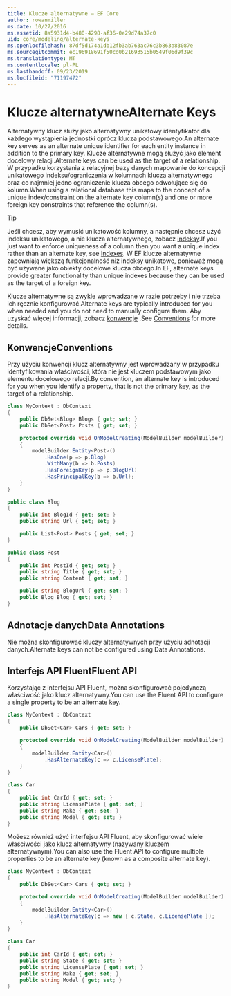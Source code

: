 ```yaml
---
title: Klucze alternatywne — EF Core
author: rowanmiller
ms.date: 10/27/2016
ms.assetid: 8a5931d4-b480-4298-af36-0e29d74a37c0
uid: core/modeling/alternate-keys
ms.openlocfilehash: 87df5d174a1db12fb3ab763ac76c3b863a83087e
ms.sourcegitcommit: ec196918691f50cd0b21693515b0549f06d9f39c
ms.translationtype: MT
ms.contentlocale: pl-PL
ms.lasthandoff: 09/23/2019
ms.locfileid: "71197472"
---
```

# <a name="alternate-keys"></a><span data-ttu-id="caa62-102">Klucze alternatywne</span><span class="sxs-lookup"><span data-stu-id="caa62-102">Alternate Keys</span></span>

<span data-ttu-id="caa62-103">Alternatywny klucz służy jako alternatywny unikatowy identyfikator dla każdego wystąpienia jednostki oprócz klucza podstawowego.</span><span class="sxs-lookup"><span data-stu-id="caa62-103">An alternate key serves as an alternate unique identifier for each entity instance in addition to the primary key.</span></span> <span data-ttu-id="caa62-104">Klucze alternatywne mogą służyć jako element docelowy relacji.</span><span class="sxs-lookup"><span data-stu-id="caa62-104">Alternate keys can be used as the target of a relationship.</span></span> <span data-ttu-id="caa62-105">W przypadku korzystania z relacyjnej bazy danych mapowanie do koncepcji unikatowego indeksu/ograniczenia w kolumnach klucza alternatywnego oraz co najmniej jedno ograniczenie klucza obcego odwołujące się do kolumn.</span><span class="sxs-lookup"><span data-stu-id="caa62-105">When using a relational database this maps to the concept of a unique index/constraint on the alternate key column(s) and one or more foreign key constraints that reference the column(s).</span></span>

> [!TIP]  
> <span data-ttu-id="caa62-106">Jeśli chcesz, aby wymusić unikatowość kolumny, a następnie chcesz użyć indeksu unikatowego, a nie klucza alternatywnego, zobacz [indeksy](indexes.md).</span><span class="sxs-lookup"><span data-stu-id="caa62-106">If you just want to enforce uniqueness of a column then you want a unique index rather than an alternate key, see [Indexes](indexes.md).</span></span> <span data-ttu-id="caa62-107">W EF klucze alternatywne zapewniają większą funkcjonalność niż indeksy unikatowe, ponieważ mogą być używane jako obiekty docelowe klucza obcego.</span><span class="sxs-lookup"><span data-stu-id="caa62-107">In EF, alternate keys provide greater functionality than unique indexes because they can be used as the target of a foreign key.</span></span>

<span data-ttu-id="caa62-108">Klucze alternatywne są zwykle wprowadzane w razie potrzeby i nie trzeba ich ręcznie konfigurować.</span><span class="sxs-lookup"><span data-stu-id="caa62-108">Alternate keys are typically introduced for you when needed and you do not need to manually configure them.</span></span> <span data-ttu-id="caa62-109">Aby uzyskać więcej informacji, zobacz [konwencje](#conventions) .</span><span class="sxs-lookup"><span data-stu-id="caa62-109">See [Conventions](#conventions) for more details.</span></span>

## <a name="conventions"></a><span data-ttu-id="caa62-110">Konwencje</span><span class="sxs-lookup"><span data-stu-id="caa62-110">Conventions</span></span>

<span data-ttu-id="caa62-111">Przy użyciu konwencji klucz alternatywny jest wprowadzany w przypadku identyfikowania właściwości, która nie jest kluczem podstawowym jako elementu docelowego relacji.</span><span class="sxs-lookup"><span data-stu-id="caa62-111">By convention, an alternate key is introduced for you when you identify a property, that is not the primary key, as the target of a relationship.</span></span>

<!-- [!code-csharp[Main](samples/core/Modeling/Conventions/AlternateKey.cs?highlight=12)] -->
``` csharp
class MyContext : DbContext
{
    public DbSet<Blog> Blogs { get; set; }
    public DbSet<Post> Posts { get; set; }

    protected override void OnModelCreating(ModelBuilder modelBuilder)
    {
        modelBuilder.Entity<Post>()
            .HasOne(p => p.Blog)
            .WithMany(b => b.Posts)
            .HasForeignKey(p => p.BlogUrl)
            .HasPrincipalKey(b => b.Url);
    }
}

public class Blog
{
    public int BlogId { get; set; }
    public string Url { get; set; }

    public List<Post> Posts { get; set; }
}

public class Post
{
    public int PostId { get; set; }
    public string Title { get; set; }
    public string Content { get; set; }

    public string BlogUrl { get; set; }
    public Blog Blog { get; set; }
}
```

## <a name="data-annotations"></a><span data-ttu-id="caa62-112">Adnotacje danych</span><span class="sxs-lookup"><span data-stu-id="caa62-112">Data Annotations</span></span>

<span data-ttu-id="caa62-113">Nie można skonfigurować kluczy alternatywnych przy użyciu adnotacji danych.</span><span class="sxs-lookup"><span data-stu-id="caa62-113">Alternate keys can not be configured using Data Annotations.</span></span>

## <a name="fluent-api"></a><span data-ttu-id="caa62-114">Interfejs API Fluent</span><span class="sxs-lookup"><span data-stu-id="caa62-114">Fluent API</span></span>

<span data-ttu-id="caa62-115">Korzystając z interfejsu API Fluent, można skonfigurować pojedynczą właściwość jako klucz alternatywny.</span><span class="sxs-lookup"><span data-stu-id="caa62-115">You can use the Fluent API to configure a single property to be an alternate key.</span></span>

<!-- [!code-csharp[Main](samples/core/Modeling/FluentAPI/AlternateKeySingle.cs?highlight=7,8)] -->
``` csharp
class MyContext : DbContext
{
    public DbSet<Car> Cars { get; set; }

    protected override void OnModelCreating(ModelBuilder modelBuilder)
    {
        modelBuilder.Entity<Car>()
            .HasAlternateKey(c => c.LicensePlate);
    }
}

class Car
{
    public int CarId { get; set; }
    public string LicensePlate { get; set; }
    public string Make { get; set; }
    public string Model { get; set; }
}
```

<span data-ttu-id="caa62-116">Możesz również użyć interfejsu API Fluent, aby skonfigurować wiele właściwości jako klucz alternatywny (nazywany kluczem alternatywnym).</span><span class="sxs-lookup"><span data-stu-id="caa62-116">You can also use the Fluent API to configure multiple properties to be an alternate key (known as a composite alternate key).</span></span>

<!-- [!code-csharp[Main](samples/core/Modeling/FluentAPI/AlternateKeyComposite.cs?highlight=7,8)] -->
``` csharp
class MyContext : DbContext
{
    public DbSet<Car> Cars { get; set; }

    protected override void OnModelCreating(ModelBuilder modelBuilder)
    {
        modelBuilder.Entity<Car>()
            .HasAlternateKey(c => new { c.State, c.LicensePlate });
    }
}

class Car
{
    public int CarId { get; set; }
    public string State { get; set; }
    public string LicensePlate { get; set; }
    public string Make { get; set; }
    public string Model { get; set; }
}
```
